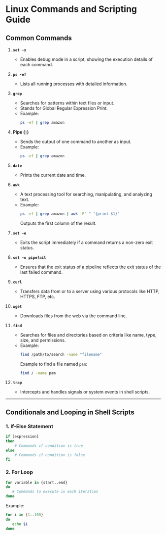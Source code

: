 # Linux Commands and Scripting Guide

## Common Commands

1. **`set -x`**
   - Enables debug mode in a script, showing the execution details of each command.

2. **`ps -ef`**
   - Lists all running processes with detailed information.

3. **`grep`**
   - Searches for patterns within text files or input.
   - Stands for Global Regular Expression Print.
   - Example:
     ```bash
     ps -ef | grep amazon
     ```

4. **Pipe (`|`)**
   - Sends the output of one command to another as input.
   - Example:
     ```bash
     ps -ef | grep amazon
     ```

5. **`date`**
   - Prints the current date and time.

6. **`awk`**
   - A text processing tool for searching, manipulating, and analyzing text.
   - Example:
     ```bash
     ps -ef | grep amazon | awk -F" " '{print $1}'
     ```
     Outputs the first column of the result.

7. **`set -e`**
   - Exits the script immediately if a command returns a non-zero exit status.

8. **`set -o pipefail`**
   - Ensures that the exit status of a pipeline reflects the exit status of the last failed command.

9. **`curl`**
   - Transfers data from or to a server using various protocols like HTTP, HTTPS, FTP, etc.

10. **`wget`**
    - Downloads files from the web via the command line.

11. **`find`**
    - Searches for files and directories based on criteria like name, type, size, and permissions.
    - Example:
      ```bash
      find /path/to/search -name "filename"
      ```
      Example to find a file named `pam`:
      ```bash
      find / -name pam
      ```

12. **`trap`**
    - Intercepts and handles signals or system events in shell scripts.

---

## Conditionals and Looping in Shell Scripts

### 1. **If-Else Statement**
```bash
if [expression]
then 
    # Commands if condition is true
else
    # Commands if condition is false
fi
```

### 2. **For Loop**
```bash
for variable in {start..end}
do 
   # Commands to execute in each iteration
done
```
Example:
```bash
for i in {1..100}
do
   echo $i
done
